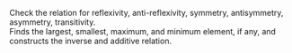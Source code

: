 Check the relation for reflexivity, anti-reflexivity, symmetry, antisymmetry, asymmetry, transitivity.\
Finds the largest, smallest, maximum, and minimum element, if any, and constructs the inverse and additive relation.